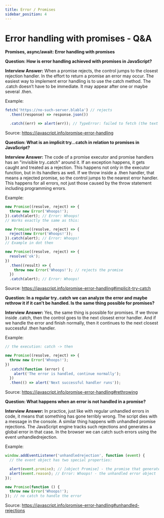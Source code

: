 ```yaml
---
title: Error / Promises
sidebar_position: 4
---
```


# Error handling with promises - Q&A

**Promises, async/await: Error handling with promises**

**Question: How is error handling achieved with promises in JavaScript?**

**Interview Answer:** When a promise rejects, the control jumps to the closest rejection handler. In the effort to return a promise an error may occur. The easiest way to implement error handling is to use the catch method. The .catch doesn’t have to be immediate. It may appear after one or maybe several .then.

Example:

```js
fetch('https://no-such-server.blabla') // rejects
  .then((response) => response.json())

  .catch((err) => alert(err)); // TypeError: failed to fetch (the text may vary)
```

Source: <https://javascript.info/promise-error-handling>

**Question: What is an implicit try…catch in relation to promises in JavaScript?**

**Interview Answer:** The code of a promise executor and promise handlers has an "invisible try..catch" around it. If an exception happens, it gets caught and treated as a rejection. This happens not only in the executor function, but in its handlers as well. If we throw inside a .then handler, that means a rejected promise, so the control jumps to the nearest error handler. This happens for all errors, not just those caused by the throw statement including programming errors.

Example:

```js
new Promise((resolve, reject) => {
  throw new Error('Whoops!');
}).catch(alert); // Error: Whoops!
// Works exactly the same as this:

new Promise((resolve, reject) => {
  reject(new Error('Whoops!'));
}).catch(alert); // Error: Whoops!
// Example in dot then

new Promise((resolve, reject) => {
  resolve('ok');
})
  .then((result) => {
    throw new Error('Whoops!'); // rejects the promise
  })
  .catch(alert); // Error: Whoops!
```

Source: <https://javascript.info/promise-error-handling#implicit-try-catch>

**Question: In a regular try..catch we can analyze the error and maybe rethrow it if it can’t be handled. Is the same thing possible for promises?**

**Interview Answer:** Yes, the same thing is possible for promises. If we throw inside .catch, then the control goes to the next closest error handler. And if we handle the error and finish normally, then it continues to the next closest successful .then handler.

Example:

```js
// the execution: catch -> then

new Promise((resolve, reject) => {
  throw new Error('Whoops!');
})
  .catch(function (error) {
    alert('The error is handled, continue normally');
  })
  .then(() => alert('Next successful handler runs'));
```

Source: <https://javascript.info/promise-error-handling#rethrowing>

**Question: What happens when an error is not handled in a promise?**

**Interview Answer:** In practice, just like with regular unhandled errors in code, it means that something has gone terribly wrong. The script dies with a message in the console. A similar thing happens with unhandled promise rejections. The JavaScript engine tracks such rejections and generates a global error in that case. In the browser we can catch such errors using the event unhandledrejection.

Example:

```js
window.addEventListener('unhandledrejection', function (event) {
  // the event object has two special properties:

  alert(event.promise); // [object Promise] - the promise that generated the error
  alert(event.reason); // Error: Whoops! - the unhandled error object
});

new Promise(function () {
  throw new Error('Whoops!');
}); // no catch to handle the error
```

Source: <https://javascript.info/promise-error-handling#unhandled-rejections>
